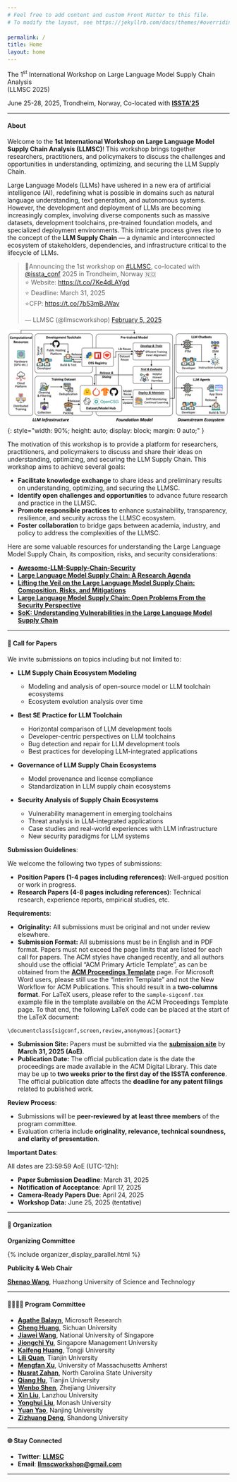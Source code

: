 ```yaml
---
# Feel free to add content and custom Front Matter to this file.
# To modify the layout, see https://jekyllrb.com/docs/themes/#overriding-theme-defaults

permalink: /
title: Home
layout: home
---
```


<p class="workshop-title">
  The 1<sup>st</sup> International Workshop on Large Language Model Supply Chain Analysis <br> (LLMSC 2025)
</p>
<p class="workshop-subtitle">
  June 25-28, 2025, Trondheim, Norway, Co-located with 
  <a href="https://conf.researchr.org/home/issta-2025" target="_blank"><strong>ISSTA'25</strong></a>
</p>

---

<div class="container">
  <!-- 左侧 About 第一段内容 -->
  <div class="text-content">
    <h4><strong>About</strong></h4>
    <p>Welcome to the <strong>1st International Workshop on Large Language Model Supply Chain Analysis (LLMSC)</strong>! This workshop brings together researchers, practitioners, and policymakers to discuss the challenges and opportunities in understanding, optimizing, and securing the LLM Supply Chain.</p>
    <p>Large Language Models (LLMs) have ushered in a new era of artificial intelligence (AI), redefining what is possible in domains such as natural language understanding, text generation, and autonomous systems. However, the development and deployment of LLMs are becoming increasingly complex, involving diverse components such as massive datasets, development toolchains, pre-trained foundation models, and specialized deployment environments. This intricate process gives rise to the concept of the <strong>LLM Supply Chain</strong> — a dynamic and interconnected ecosystem of stakeholders, dependencies, and infrastructure critical to the lifecycle of LLMs.</p>
  </div>

  <!-- 右侧 Twitter 卡片 -->
  <div class="twitter-card">
    <blockquote class="twitter-tweet"><p lang="en" dir="ltr">📢Announcing the 1st workshop on <a href="https://twitter.com/hashtag/LLMSC?src=hash&amp;ref_src=twsrc%5Etfw">#LLMSC</a>, co-located with <a href="https://twitter.com/issta_conf?ref_src=twsrc%5Etfw">@issta_conf</a> 2025 in Trondheim, Norway 🇳🇴<br>⭐️ Website: <a href="https://t.co/7Ke4dLAYgd">https://t.co/7Ke4dLAYgd</a><br>⭐️ Deadline: March 31, 2025 <br>⭐️CFP: <a href="https://t.co/7b53mBJWav">https://t.co/7b53mBJWav</a></p>&mdash; LLMSC (@llmscworkshop) <a href="https://twitter.com/llmscworkshop/status/1887093269181726953?ref_src=twsrc%5Etfw">February 5, 2025</a></blockquote> <script async src="https://platform.twitter.com/widgets.js" charset="utf-8"></script>
  </div>
</div>

![Workshop Structure](assets/img/structure.png){: style="width: 90%; height: auto; display: block; margin: 0 auto;" }

The motivation of this workshop is to provide a platform for researchers, practitioners, and policymakers to discuss and share their ideas on understanding, optimizing, and securing the LLM Supply Chain. This workshop aims to achieve several goals:

- **Facilitate knowledge exchange** to share ideas and preliminary results on understanding, optimizing, and securing the LLMSC.
- **Identify open challenges and opportunities** to advance future research and practice in the LLMSC.
- **Promote responsible practices** to enhance sustainability, transparency, resilience, and security across the LLMSC ecosystem.
- **Foster collaboration** to bridge gaps between academia, industry, and policy to address the complexities of the LLMSC.

Here are some valuable resources for understanding the Large Language Model Supply Chain, its composition, risks, and security considerations:

- [**Awesome-LLM-Supply-Chain-Security**](https://github.com/ShenaoW/awesome-llm-supply-chain-security)
- [**Large Language Model Supply Chain: A Research Agenda**](https://arxiv.org/abs/2404.12736)
- [**Lifting the Veil on the Large Language Model Supply Chain: Composition, Risks, and Mitigations**](https://arxiv.org/abs/2410.21218)
- [**Large Language Model Supply Chain: Open Problems From the Security Perspective**](https://arxiv.org/abs/2411.01604)
- [**SoK: Understanding Vulnerabilities in the Large Language Model Supply Chain**](https://arxiv.org/pdf/2502.12497)

---

<span class='anchor' id='call-for-papers'></span>

#### 📢 **Call for Papers**

We invite submissions on topics including but not limited to:

- **LLM Supply Chain Ecosystem Modeling**
  - Modeling and analysis of open-source model or LLM toolchain ecosystems
  - Ecosystem evolution analysis over time

- **Best SE Practice for LLM Toolchain**
  - Horizontal comparison of LLM development tools
  - Developer-centric perspectives on LLM toolchains
  - Bug detection and repair for LLM development tools
  - Best practices for developing LLM-integrated applications

- **Governance of LLM Supply Chain Ecosystems**
  - Model provenance and license compliance
  - Standardization in LLM supply chain ecosystems

- **Security Analysis of Supply Chain Ecosystems**
  - Vulnerability management in emerging toolchains
  - Threat analysis in LLM-integrated applications
  - Case studies and real-world experiences with LLM infrastructure
  - New security paradigms for LLM systems

**Submission Guidelines**:

We welcome the following two types of submissions:
- **Position Papers (1-4 pages including references)**: Well-argued position or work in progress.
- **Research Papers (4-8 pages including references)**: Technical research, experience reports, empirical studies, etc.

**Requirements**:

- **Originality:** All submissions must be original and not under review elsewhere.
- **Submission Format:** All submissions must be in English and in PDF format. Papers must not exceed the page limits that are listed for each call for papers. The ACM styles have changed recently, and all authors should use the official “ACM Primary Article Template”, as can be obtained from the **[ACM Proceedings Template](https://www.acm.org/publications/proceedings-template)** page. For Microsoft Word users, please still use the “Interim Template” and not the New Workflow for ACM Publications. This should result in a **two-columns format**. For LaTeX users, please refer to the `sample-sigconf.tex` example file in the template available on the ACM Proceedings Template page. To that end, the following LaTeX code can be placed at the start of the LaTeX document:
```
\documentclass[sigconf,screen,review,anonymous]{acmart}
```
- **Submission Site:** Papers must be submitted via the **[submission site](https://llmsc25.hotcrp.com)** by **March 31, 2025 (AoE)**.
- **Publication Date:** The official publication date is the date the proceedings are made available in the ACM Digital Library. This date may be up to **two weeks prior to the first day of the ISSTA conference**. The official publication date affects the **deadline for any patent filings** related to published work.

**Review Process**:
- Submissions will be **peer-reviewed by at least three members** of the program committee.
- Evaluation criteria include **originality, relevance, technical soundness, and clarity of presentation**.

**Important Dates**:

All dates are 23:59:59 AoE (UTC-12h):

- **Paper Submission Deadline**: March 31, 2025
- **Notification of Acceptance**: April 17, 2025
- **Camera-Ready Papers Due**: April 24, 2025
- **Workshop Data:** June 25, 2025 (tentative)

---

<span class='anchor' id='organization'></span>

#### 👥 **Organization**

**Organizing Committee**

{% include organizer_display_parallel.html %}

**Publicity & Web Chair**

[**Shenao Wang**](https://shenaow.github.io/), Huazhong University of Science and Technology

---

<span class='anchor' id='pc'></span>

#### 👩‍💻👨‍💻 **Program Committee**

- [**Agathe Balayn**](https://agathe-balayn.github.io/), Microsoft Research
- [**Cheng Huang**](https://www.chenghuang.org/), Sichuan University
- [**Jiawei Wang**](https://scholar.google.com/citations?user=jxAaupQAAAAJ&hl=en), National University of Singapore
- [**Jiongchi Yu**](https://ttfish.cc/), Singapore Management University
- [**Kaifeng Huang**](https://kaifeng-h.github.io/), Tongji University
- [**Lili Quan**](https://liliquan0118.github.io/), Tianjin University
- [**Mengfan Xu**](https://mengfanxu1997.github.io/), University of Massachusetts Amherst
- [**Nusrat Zahan**](https://www.nzahan.net/), North Carolina State University
- [**Qiang Hu**](https://wellido.github.io/), Tianjin University
- [**Wenbo Shen**](https://wenboshen.org/), Zhejiang University
- [**Xin Liu**](https://bird.vin/), Lanzhou University
- [**Yonghui Liu**](https://dannygooo.github.io/), Monash University
- [**Yuan Yao**](https://cs.nju.edu.cn/yuanyao/), Nanjing University
- [**Zizhuang Deng**](https://zizhuang.netlify.app/), Shandong University

---

<!-- <span class='anchor' id='sponsor'></span>

#### 💡 **Sponsors and Partners**

Under Invitation

{% include sponsor_display.html %}

--- -->

<span class='anchor' id='contact'></span>

#### 🌐 **Stay Connected**

- **Twitter**: **[LLMSC](https://x.com/llmscworkshop)**
- **Email**: **[llmscworkshop@gmail.com]()**

---